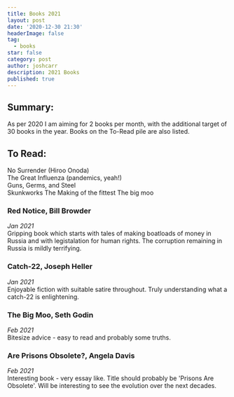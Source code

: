 ```yaml
---
title: Books 2021
layout: post
date: '2020-12-30 21:30'
headerImage: false
tag:
  - books
star: false
category: post
author: joshcarr
description: 2021 Books
published: true
---
```


## Summary:

As per 2020 I am aiming for 2 books per month, with the additional target of 30 books in the year. Books on the To-Read pile are also listed.

## To Read:
No Surrender (Hiroo Onoda)  
The Great Influenza (pandemics, yeah!)  
Guns, Germs, and Steel  
Skunkworks
The Making of the fittest
The big moo

### Red Notice, Bill Browder
*Jan 2021*  
Gripping book which starts with tales of making boatloads of money in Russia and with legistalation for human rights. The corruption remaining in Russia is mildly terrifying.

### Catch-22, Joseph Heller
*Jan 2021*  
Enjoyable fiction with suitable satire throughout. Truly understanding what a catch-22 is enlightening.

### The Big Moo, Seth Godin
*Feb 2021*  
Bitesize advice - easy to read and probably some truths.

### Are Prisons Obsolete?, Angela Davis
*Feb 2021*  
Interesting book - very essay like. Title should probably be 'Prisons Are Obsolete'. Will be interesting to see the evolution over the next decades.






